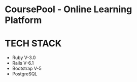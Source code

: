 # CoursePool - Online Learning Platform

# TECH STACK

- Ruby V-3.0
- Rails V-6.1
- Bootstrap V-5
- PostgreSQL
